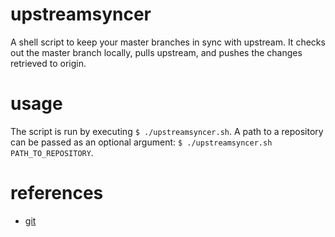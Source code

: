 # upstreamsyncer

A shell script to keep your master branches in sync with upstream.
It checks out the master branch locally, pulls upstream, and pushes
the changes retrieved to origin.

# usage

The script is run by executing `$ ./upstreamsyncer.sh`.
A path to a repository can be passed as an optional
argument: `$ ./upstreamsyncer.sh PATH_TO_REPOSITORY`.

# references
* [git](https://git-scm.com/)
